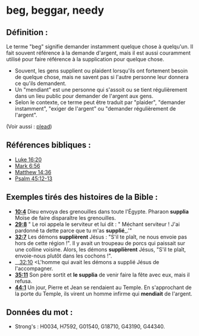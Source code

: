 # beg, beggar, needy

## Définition :

Le terme "beg" signifie demander instamment quelque chose à quelqu'un. Il fait souvent référence à la demande d'argent, mais il est aussi couramment utilisé pour faire référence à la supplication pour quelque chose.

* Souvent, les gens supplient ou plaident lorsqu'ils ont fortement besoin de quelque chose, mais ne savent pas si l'autre personne leur donnera ce qu'ils demandent.
* Un "mendiant" est une personne qui s'assoit ou se tient régulièrement dans un lieu public pour demander de l'argent aux gens.
* Selon le contexte, ce terme peut être traduit par "plaider", "demander instamment", "exiger de l'argent" ou "demander régulièrement de l'argent".

(Voir aussi : [plead](../other/plead.md))

## Références bibliques :

* [Luke 16:20](rc://en/tn/help/luk/16/20)
* [Mark 6:56](rc://en/tn/help/mrk/06/56)
* [Matthew 14:36](rc://en/tn/help/mat/14/36)
* [Psalm 45:12-13](rc://en/tn/help/psa/045/012)

## Exemples tirés des histoires de la Bible :

* __[10:4](rc://en/tn/help/obs/10/04)__ Dieu envoya des grenouilles dans toute l'Égypte. Pharaon __supplia__ Moïse de faire disparaître les grenouilles.
* __[29:8](rc://en/tn/help/obs/29/08)__ " Le roi appela le serviteur et lui dit : " Méchant serviteur ! J'ai pardonné ta dette parce que tu m'as __supplié___.'"
* __[32:7](rc://en/tn/help/obs/32/07)__ Les démons __supplièrent__ Jésus : "S'il te plaît, ne nous envoie pas hors de cette région !". Il y avait un troupeau de porcs qui paissait sur une colline voisine. Alors, les démons __supplièrent__ Jésus, "S'il te plaît, envoie-nous plutôt dans les cochons !".
* __[32:10](rc://en/tn/help/obs/32/10) <L'homme qui avait les démons a supplié Jésus de l'accompagner.
* __[35:11](rc://en/tn/help/obs/35/11)__ Son père sortit et __le supplia__ de venir faire la fête avec eux, mais il refusa.
* __[44:1](rc://en/tn/help/obs/44/01)__ Un jour, Pierre et Jean se rendaient au Temple. En s'approchant de la porte du Temple, ils virent un homme infirme qui __mendiait__ de l'argent.

## Données du mot :

* Strong's : H0034, H7592, G01540, G18710, G43190, G44340.
